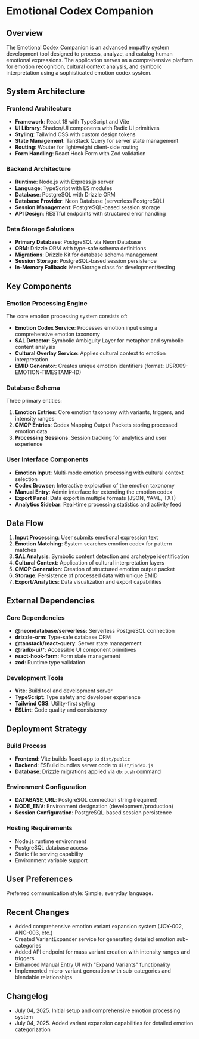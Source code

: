 # Emotional Codex Companion

## Overview

The Emotional Codex Companion is an advanced empathy system development tool designed to process, analyze, and catalog human emotional expressions. The application serves as a comprehensive platform for emotion recognition, cultural context analysis, and symbolic interpretation using a sophisticated emotion codex system.

## System Architecture

### Frontend Architecture
- **Framework**: React 18 with TypeScript and Vite
- **UI Library**: Shadcn/UI components with Radix UI primitives
- **Styling**: Tailwind CSS with custom design tokens
- **State Management**: TanStack Query for server state management
- **Routing**: Wouter for lightweight client-side routing
- **Form Handling**: React Hook Form with Zod validation

### Backend Architecture
- **Runtime**: Node.js with Express.js server
- **Language**: TypeScript with ES modules
- **Database**: PostgreSQL with Drizzle ORM
- **Database Provider**: Neon Database (serverless PostgreSQL)
- **Session Management**: PostgreSQL-based session storage
- **API Design**: RESTful endpoints with structured error handling

### Data Storage Solutions
- **Primary Database**: PostgreSQL via Neon Database
- **ORM**: Drizzle ORM with type-safe schema definitions
- **Migrations**: Drizzle Kit for database schema management
- **Session Storage**: PostgreSQL-based session persistence
- **In-Memory Fallback**: MemStorage class for development/testing

## Key Components

### Emotion Processing Engine
The core emotion processing system consists of:
- **Emotion Codex Service**: Processes emotion input using a comprehensive emotion taxonomy
- **SAL Detector**: Symbolic Ambiguity Layer for metaphor and symbolic content analysis
- **Cultural Overlay Service**: Applies cultural context to emotion interpretation
- **EMID Generator**: Creates unique emotion identifiers (format: USR009-EMOTION-TIMESTAMP-ID)

### Database Schema
Three primary entities:
1. **Emotion Entries**: Core emotion taxonomy with variants, triggers, and intensity ranges
2. **CMOP Entries**: Codex Mapping Output Packets storing processed emotion data
3. **Processing Sessions**: Session tracking for analytics and user experience

### User Interface Components
- **Emotion Input**: Multi-mode emotion processing with cultural context selection
- **Codex Browser**: Interactive exploration of the emotion taxonomy
- **Manual Entry**: Admin interface for extending the emotion codex
- **Export Panel**: Data export in multiple formats (JSON, YAML, TXT)
- **Analytics Sidebar**: Real-time processing statistics and activity feed

## Data Flow

1. **Input Processing**: User submits emotional expression text
2. **Emotion Matching**: System searches emotion codex for pattern matches
3. **SAL Analysis**: Symbolic content detection and archetype identification
4. **Cultural Context**: Application of cultural interpretation layers
5. **CMOP Generation**: Creation of structured emotion output packet
6. **Storage**: Persistence of processed data with unique EMID
7. **Export/Analytics**: Data visualization and export capabilities

## External Dependencies

### Core Dependencies
- **@neondatabase/serverless**: Serverless PostgreSQL connection
- **drizzle-orm**: Type-safe database ORM
- **@tanstack/react-query**: Server state management
- **@radix-ui/***: Accessible UI component primitives
- **react-hook-form**: Form state management
- **zod**: Runtime type validation

### Development Tools
- **Vite**: Build tool and development server
- **TypeScript**: Type safety and developer experience
- **Tailwind CSS**: Utility-first styling
- **ESLint**: Code quality and consistency

## Deployment Strategy

### Build Process
- **Frontend**: Vite builds React app to `dist/public`
- **Backend**: ESBuild bundles server code to `dist/index.js`
- **Database**: Drizzle migrations applied via `db:push` command

### Environment Configuration
- **DATABASE_URL**: PostgreSQL connection string (required)
- **NODE_ENV**: Environment designation (development/production)
- **Session Configuration**: PostgreSQL-based session persistence

### Hosting Requirements
- Node.js runtime environment
- PostgreSQL database access
- Static file serving capability
- Environment variable support

## User Preferences

Preferred communication style: Simple, everyday language.

## Recent Changes

- Added comprehensive emotion variant expansion system (JOY-002, ANG-003, etc.)
- Created VariantExpander service for generating detailed emotion sub-categories
- Added API endpoint for mass variant creation with intensity ranges and triggers
- Enhanced Manual Entry UI with "Expand Variants" functionality
- Implemented micro-variant generation with sub-categories and blendable relationships

## Changelog

- July 04, 2025. Initial setup and comprehensive emotion processing system
- July 04, 2025. Added variant expansion capabilities for detailed emotion categorization